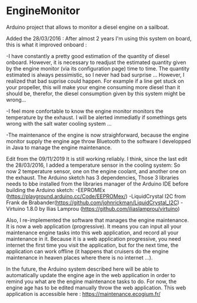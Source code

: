 # EngineMonitor
Arduino project that allows to monitor a diesel engine on a sailboat.

Added the 28/03/2016 :
After almost 2 years I'm using this system on board, this is what it improved onboard :

-I have constantly a pretty good estimation of the quantity of diesel onboard. However, it is necessary to readjust the estimated quantity given by the engine monitor (via its configuration page) time to time. The quantity estimated is always pessimistic, so I never had bad surprise ... However, I realized that bad suprise could happen. For example if a line get stuck on your propeller, this will make your engine consuming more diesel than it should be, therefor, the diesel consumption given by this system might be wrong...

-I feel more confortable to know the engine monitor monitors the temperature by the exhaust. I will be alerted immediatly if somethings gets wrong with the salt water cooling system ...

-The maintenance of the engine is now straighforward, because the engine monitor supply the engine age throw Bluetooth to the software I developped in Java to manage the engine maintenance.

Edit from the 09/11/2019
It is still working reliably. I think, since the last edit the 28/03/2016, I added a temperature sensor in the cooling system: So now 2 temperature sensor, one on the engine coolant, and another one on the exhaust.
The Arduino sketch has 3 dependencies, Those 3 libraries needs to bbe installed from the libraries manager of the Arduino IDE before building the Arduino sketch:
-EEPROMEx (https://playground.arduino.cc/Code/EEPROMex/)
-LiquidCrystal I2C from Frank de Brabander(https://github.com/johnrickman/LiquidCrystal_I2C)
-Virtuino 1.8.0 by Ilias Lamprou (https://github.com/iliaslamprou/virtuino)

Also, I re-implemented the software that manages the engine maintenance. It is now a web application (progressive). It means you can input all your maintenance engine tasks into this web application, and record all your maintenance in it. Because it is a web application progressive, you need internet the first time you visit the application, but for the next time, the application can work offline (it happens that cruisers do the engine maintenance in heaven places where there is no internet ...).

In the future, the Arduino system described here will be able to automatically update the engine age in the web application in order to remind you what are the engine maintenance tasks to do. For now, the engine age has to be edited manually throw the web application.
This web application is accessible here : https://maintenance.ecogium.fr/
